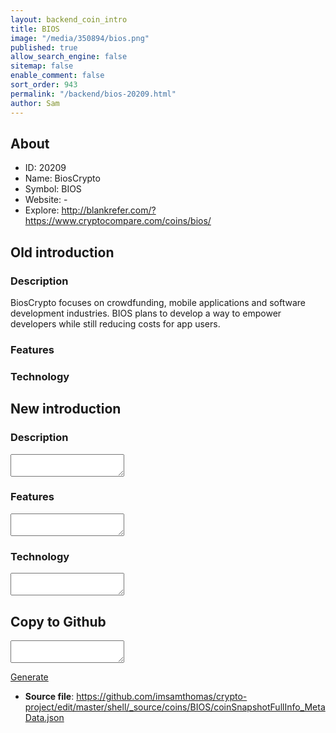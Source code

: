 ```yaml
---
layout: backend_coin_intro
title: BIOS
image: "/media/350894/bios.png"
published: true
allow_search_engine: false
sitemap: false
enable_comment: false
sort_order: 943
permalink: "/backend/bios-20209.html"
author: Sam
---
```


## About

- ID: 20209
- Name: BiosCrypto
- Symbol: BIOS
- Website: -
- Explore: http://blankrefer.com/?https://www.cryptocompare.com/coins/bios/


## Old introduction

### Description

<p>BiosCrypto focuses on crowdfunding, mobile applications and software development industries. BIOS plans to develop a way to empower developers while still reducing costs for app users<span>.</span></p>

### Features


### Technology




## New introduction


### Description
<textarea id="meta_description" name="description"></textarea>

### Features
<textarea id="meta_features" name="features"></textarea>

### Technology
<textarea id="meta_technology" name="technology"></textarea>


## Copy to Github

<textarea id="coinsnapshotfullinfo_metadata"></textarea>

<a href="#gen" onclick="generateMetaDatJson()">Generate</a>

- **Source file**: <a href="https://github.com/imsamthomas/crypto-project/edit/master/shell/_source/coins/BIOS/coinSnapshotFullInfo_MetaData.json">https://github.com/imsamthomas/crypto-project/edit/master/shell/_source/coins/BIOS/coinSnapshotFullInfo_MetaData.json</a>

